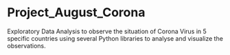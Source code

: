 # Project_August_Corona

Exploratory Data Analysis to observe the situation of Corona Virus in 5 specific countries using several Python libraries to analyse and visualize the observations. 
